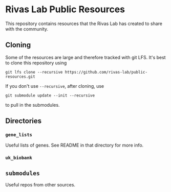 # Rivas Lab Public Resources

This repository contains resources that the Rivas Lab has created to share with
the community.

## Cloning

Some of the resources are large and therefore tracked with git LFS. It's best
to clone this repository using 

`git lfs clone --recursive https://github.com/rivas-lab/public-resources.git`

If you don't use `--recursive`, after cloning, use

`git submodule update --init --recursive`

to pull in the submodules.

## Directories

### `gene_lists`

Useful lists of genes. See README in that directory for more info. 

### `uk_biobank`

## `submodules`

Useful repos from other sources.
